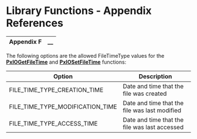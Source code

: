 # Library Functions - Appendix References

**Appendix F** |  **__**  
---|---  
  
The following options are the allowed FileTimeType values for the **[PxIOGetFileTime](../File%20Maintenance%20Functions/PxIOGetFileTime.md)** and **[PxIOSetFileTime](../File%20Maintenance%20Functions/PxIOSetFileTime.md)** functions:

**Option** |  **Description**  
---|---  
FILE_TIME_TYPE_CREATION_TIME |  Date and time that the file was created  
FILE_TIME_TYPE_MODIFICATION_TIME |  Date and time that the file was last modified  
FILE_TIME_TYPE_ACCESS_TIME |  Date and time that the file was last accessed
